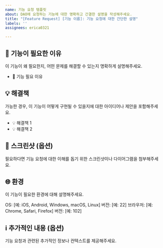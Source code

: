 ```yaml
---
name: 기능 요청 템플릿
about: DAO에 요청하는 기능에 대한 명확하고 간결한 설명을 작성해주세요.
title: "[Feature Request] [기능 이름]: 기능 요청에 대한 간단한 설명"
labels: ''
assignees: erica0321

---
```


## 📝 기능이 필요한 이유
이 기능이 왜 필요한지, 어떤 문제를 해결할 수 있는지 명확하게 설명해주세요.
- 📝 기능 필요 이유 

## 💡 해결책
가능한 경우, 이 기능이 어떻게 구현될 수 있을지에 대한 아이디어나 제안을 포함해주세요.
- 💡 해결책 1
- 💡 해결책 2

## 📸 스크린샷 (옵션)
필요하다면 기능 요청에 대한 이해를 돕기 위한 스크린샷이나 다이어그램을 첨부해주세요.

## 🌐 환경
이 기능이 필요한 환경에 대해 설명해주세요.

OS: [예: iOS, Android, Windows, macOS, Linux]
버전: [예: 22]
브라우저: [예: Chrome, Safari, Firefox]
버전: [예: 102]

## ℹ️ 추가적인 내용 (옵션)
기능 요청과 관련된 추가적인 정보나 컨텍스트를 제공해주세요.
